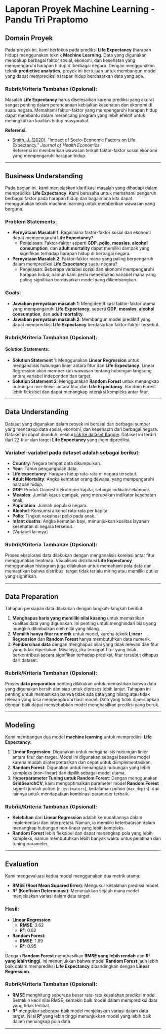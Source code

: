 # Laporan Proyek Machine Learning - Pandu Tri Praptomo

## Domain Proyek
Pada proyek ini, kami berfokus pada prediksi **Life Expectancy** (harapan hidup) menggunakan teknik **Machine Learning**. Data yang digunakan mencakup berbagai faktor sosial, ekonomi, dan kesehatan yang mempengaruhi harapan hidup di berbagai negara. Dengan menggunakan teknik **predictive analytics**, proyek ini bertujuan untuk membangun model yang dapat memprediksi harapan hidup berdasarkan data yang ada.

### Rubrik/Kriteria Tambahan (Opsional):
Masalah **Life Expectancy** harus diselesaikan karena prediksi yang akurat sangat penting dalam perencanaan kebijakan kesehatan dan ekonomi di suatu negara. Memahami faktor-faktor yang mempengaruhi harapan hidup dapat membantu dalam merancang program yang lebih efektif untuk meningkatkan kualitas hidup masyarakat.

**Referensi:**
- [Smith, J. (2020)](https://mpra.ub.uni-muenchen.de/70871/). "Impact of Socio-Economic Factors on Life Expectancy." *Journal of Health Economics*  
  Referensi ini memberikan wawasan terkait faktor-faktor sosial ekonomi yang mempengaruhi harapan hidup.

---

## Business Understanding
Pada bagian ini, kami menjelaskan klarifikasi masalah yang dihadapi dalam memprediksi **Life Expectancy**. Kami berusaha untuk memahami pengaruh berbagai faktor pada harapan hidup dan bagaimana kita dapat menggunakan teknik machine learning untuk memberikan wawasan yang berguna.

### Problem Statements:
- **Pernyataan Masalah 1**: Bagaimana faktor-faktor sosial dan ekonomi dapat mempengaruhi **Life Expectancy**?
  - Penjelasan: Faktor-faktor seperti **GDP**, **polio**, **measles**, **alcohol consumption**, dan **adult mortality** dapat memiliki dampak yang signifikan terhadap harapan hidup di berbagai negara.
- **Pernyataan Masalah 2**: Faktor-faktor mana yang paling berpengaruh dalam memprediksi **Life Expectancy** suatu negara?
  - Penjelasan: Beberapa variabel sosial dan ekonomi mempengaruhi harapan hidup, namun kami perlu menentukan variabel mana yang paling signifikan berdasarkan model yang dikembangkan.

### Goals:
- **Jawaban pernyataan masalah 1**: Mengidentifikasi faktor-faktor utama yang mempengaruhi **Life Expectancy**, seperti **GDP**, **measles**, **alcohol consumption**, dan **adult mortality**.
- **Jawaban pernyataan masalah 2**: Membangun model prediktif yang dapat memprediksi **Life Expectancy** berdasarkan faktor-faktor tersebut.

### Rubrik/Kriteria Tambahan (Opsional):
#### Solution Statements:
- **Solution Statement 1**: Menggunakan **Linear Regression** untuk menganalisis hubungan linier antara fitur dan **Life Expectancy**. Linear Regression akan memberikan wawasan tentang hubungan langsung antara variabel independen dan target.
- **Solution Statement 2**: Menggunakan **Random Forest** untuk menangkap hubungan non-linear antara fitur dan **Life Expectancy**. Random Forest lebih fleksibel dan dapat menangkap interaksi kompleks antar fitur.

---

## Data Understanding

Dataset yang digunakan dalam proyek ini berasal dari berbagai sumber yang mencakup data sosial, ekonomi, dan kesehatan dari berbagai negara. Dataset ini dapat diunduh melalui [link ke dataset Kaggle](https://www.kaggle.com/datasets/kumarajarshi/life-expectancy-who). Dataset ini terdiri dari 22 fitur dan target **Life Expectancy** yang ingin diprediksi.

### Variabel-variabel pada dataset adalah sebagai berikut:
- **Country**: Negara tempat data dikumpulkan.
- **Year**: Tahun pengumpulan data.
- **Life expectancy**: Harapan hidup rata-rata di negara tersebut.
- **Adult Mortality**: Angka kematian orang dewasa, yang mempengaruhi harapan hidup.
- **GDP**: Produk Domestik Bruto per kapita, sebagai indikator ekonomi.
- **Measles**: Jumlah kasus campak, yang merupakan indikator kesehatan anak.
- **Population**: Jumlah populasi negara.
- **Alcohol**: Konsumsi alkohol rata-rata per kapita.
- **Polio**: Tingkat vaksinasi polio pada anak.
- **Infant deaths**: Angka kematian bayi, menunjukkan kualitas layanan kesehatan di negara tersebut.
- [Variabel lainnya]

### Rubrik/Kriteria Tambahan (Opsional):
Proses eksplorasi data dilakukan dengan menganalisis korelasi antar fitur menggunakan heatmap. Visualisasi distribusi **Life Expectancy** menggunakan histogram juga dilakukan untuk memahami pola data dan memastikan bahwa distribusi target tidak terlalu miring atau memiliki outlier yang signifikan.

---

## Data Preparation

Tahapan persiapan data dilakukan dengan langkah-langkah berikut:
1. **Menghapus baris yang memiliki nilai kosong** untuk memastikan kualitas data yang digunakan. Ini penting untuk menghindari bias yang mungkin ditimbulkan oleh nilai yang hilang.
2. **Memilih hanya fitur numerik** untuk model, karena teknik **Linear Regression** dan **Random Forest** hanya membutuhkan data numerik.
3. **Pembersihan data** dengan menghapus nilai yang tidak relevan dan fitur yang tidak diperlukan. Misalnya, jika terdapat fitur yang tidak berkontribusi secara signifikan terhadap prediksi, fitur tersebut dihapus dari dataset.

### Rubrik/Kriteria Tambahan (Opsional):
Proses **data preparation** penting dilakukan untuk memastikan bahwa data yang digunakan bersih dan siap untuk diproses lebih lanjut. Tahapan ini penting untuk memastikan bahwa tidak ada data yang hilang atau tidak relevan yang bisa mempengaruhi hasil model. Data yang tidak dipersiapkan dengan baik dapat menyebabkan model menghasilkan prediksi yang buruk.

---

## Modeling

Kami membangun dua model **machine learning** untuk memprediksi **Life Expectancy**:
1. **Linear Regression**: Digunakan untuk menganalisis hubungan linier antara fitur dan target. Model ini digunakan sebagai baseline model karena mudah diinterpretasikan dan cepat untuk diimplementasikan.
2. **Random Forest**: Digunakan untuk menangkap hubungan yang lebih kompleks (non-linear) dan dipilih sebagai model utama.
3. **Hyperparameter Tuning untuk Random Forest**:
   Dengan menggunakan **GridSearchCV**, kami mengoptimalkan parameter model **Random Forest** seperti jumlah pohon (`n_estimators`), kedalaman pohon (`max_depth`), dan lainnya untuk mendapatkan kombinasi parameter terbaik.

### Rubrik/Kriteria Tambahan (Opsional):
- **Kelebihan** dari **Linear Regression** adalah kemudahannya dalam implementasi dan interpretasi. Namun, ia memiliki keterbatasan dalam menangkap hubungan non-linear yang lebih kompleks.
- **Random Forest** lebih fleksibel dan dapat menangkap pola yang lebih kompleks, namun membutuhkan lebih banyak waktu untuk pelatihan dan tuning parameter.

---

## Evaluation

Kami mengevaluasi kedua model menggunakan dua metrik utama:
- **RMSE (Root Mean Squared Error)**: Mengukur kesalahan prediksi model.
- **R² (Koefisien Determinasi)**: Menunjukkan sejauh mana model menjelaskan variasi dalam data target.

### Hasil:
- **Linear Regression**:  
  - **RMSE**: 3.62  
  - **R²**: 0.82  
- **Random Forest**:  
  - **RMSE**: 1.89  
  - **R²**: 0.95  

Dengan **Random Forest** menghasilkan **RMSE yang lebih rendah** dan **R² yang lebih tinggi**, ini menunjukkan bahwa model **Random Forest** jauh lebih baik dalam memprediksi **Life Expectancy** dibandingkan dengan **Linear Regression**.

### Rubrik/Kriteria Tambahan (Opsional):
- **RMSE** menghitung seberapa besar rata-rata kesalahan prediksi model. Semakin kecil nilai RMSE, semakin baik model dalam memprediksi data yang tidak terlihat.
- **R²** mengukur seberapa baik model menjelaskan variasi dalam data target. Nilai **R²** yang lebih tinggi menunjukkan model yang lebih baik dalam menangkap pola data.

---

